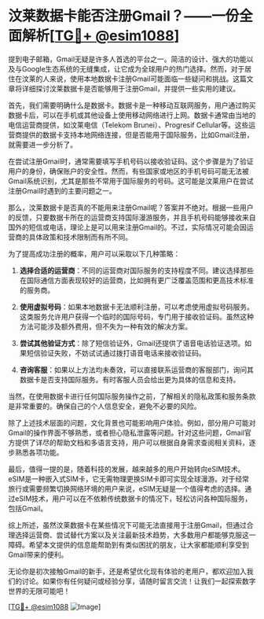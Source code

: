 # 汶莱数据卡能否注册Gmail？——一份全面解析[[TG💪+ @esim1088](https://t.me/s/esim1088)]

提到电子邮箱，Gmail无疑是许多人首选的平台之一。简洁的设计、强大的功能以及与Google生态系统的无缝集成，让它成为全球用户的热门选择。然而，对于居住在汶莱的人来说，使用本地数据卡注册Gmail可能面临一些疑问和挑战。这篇文章将详细探讨汶莱数据卡是否能够用于注册Gmail，并提供一些实用的建议。

首先，我们需要明确什么是数据卡。数据卡是一种移动互联网服务，用户通过购买数据卡后，可以在手机或其他设备上使用移动网络进行上网。数据卡通常由当地的电信运营商提供，如汶莱电信（Telekom Brunei）、Progresif Cellular等。这些运营商提供的数据卡支持本地网络连接，但是否能用于国际服务，比如Gmail注册，就需要进一步分析了。

在尝试注册Gmail时，通常需要填写手机号码以接收验证码。这个步骤是为了验证用户的身份，确保账户的安全性。然而，有些国家或地区的手机号码可能无法被Gmail系统识别，尤其是那些不常用于国际服务的号码。这可能是汶莱用户在尝试注册Gmail时遇到的主要问题之一。

那么，汶莱数据卡是否真的不能用来注册Gmail呢？答案并不绝对。根据一些用户的反馈，只要数据卡所在的运营商支持国际漫游服务，并且手机号码能够接收来自国外的短信或电话，理论上是可以用来注册Gmail的。不过，实际情况可能会因运营商的具体政策和技术限制而有所不同。

为了提高成功注册的概率，用户可以采取以下几种策略：

1. **选择合适的运营商**：不同的运营商对国际服务的支持程度不同。建议选择那些在国际通信方面表现较好的运营商，比如拥有更广泛覆盖范围和更高技术标准的服务商。

2. **使用虚拟号码**：如果本地数据卡无法顺利注册，可以考虑使用虚拟号码服务。这类服务允许用户获得一个临时的国际号码，专门用于接收验证码。虽然这种方法可能涉及额外费用，但不失为一种有效的解决方案。

3. **尝试其他验证方式**：除了短信验证外，Gmail还提供了语音电话验证选项。如果短信验证失败，不妨试试通过拨打语音电话来接收验证码。

4. **咨询客服**：如果以上方法均未奏效，可以直接联系运营商的客服部门，询问其数据卡是否支持国际服务。有时客服人员会给出更为具体的信息和支持。

当然，在使用数据卡进行任何国际服务操作之前，了解相关的隐私政策和服务条款是非常重要的。确保自己的个人信息安全，避免不必要的风险。

除了上述技术层面的问题，文化背景也可能影响用户体验。例如，部分用户可能对Gmail的操作界面不够熟悉，或者担心隐私泄露等问题。针对这些问题，Gmail官方提供了详尽的帮助文档和多语言支持，用户可以根据自身需求查阅相关资料，逐步熟悉各项功能。

最后，值得一提的是，随着科技的发展，越来越多的用户开始转向eSIM技术。eSIM是一种嵌入式SIM卡，它无需物理更换SIM卡即可实现全球漫游。对于经常旅行或需要频繁切换网络环境的用户来说，eSIM无疑是一个值得考虑的选择。通过eSIM技术，用户可以在不依赖传统数据卡的情况下，轻松访问各种国际服务，包括Gmail。

综上所述，虽然汶莱数据卡在某些情况下可能无法直接用于注册Gmail，但通过合理选择运营商、尝试替代方案以及关注最新技术趋势，大多数用户都能够克服这一障碍。希望本文提供的信息能帮助到有类似困扰的朋友，让大家都能顺利享受到Gmail带来的便利。

无论你是初次接触Gmail的新手，还是希望优化现有体验的老用户，都欢迎加入我们的讨论。如果你有任何疑问或经验分享，请随时留言交流！让我们一起探索数字世界的无限可能吧！

[[TG💪+ @esim1088](https://t.me/s/esim1088) ![Image](https://i.postimg.cc/4NQfJmqS/Snipaste-2025-05-13-00-14-12.png)]